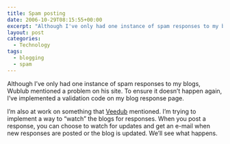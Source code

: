 ```yaml
---
title: Spam posting
date: 2006-10-29T08:15:55+00:00
excerpt: "Although I've only had one instance of spam responses to my blogs, Wublub mentioned a problem on his site. To ensure"
layout: post
categories:
  - Technology
tags:
  - blogging
  - spam
---
```

Although I&#8217;ve only had one instance of spam responses to my blogs, Wublub mentioned a problem on his site. To ensure it doesn&#8217;t happen again, I&#8217;ve implemented a validation code on my blog response page.

I&#8217;m also at work on something that [Veedub](http://projectkr.blogspot.ca/) mentioned. I&#8217;m trying to implement a way to &#8220;watch&#8221; the blogs for responses. When you post a response, you can choose to watch for updates and get an e-mail when new responses are posted or the blog is updated. We&#8217;ll see what happens.